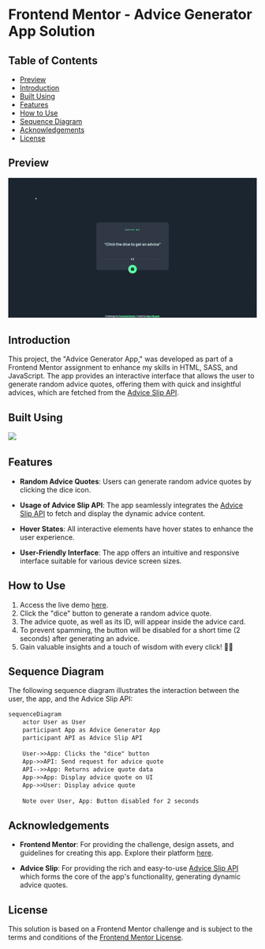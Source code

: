 # Frontend Mentor - Advice Generator App Solution

## Table of Contents

- [Preview](#preview)
- [Introduction](#introduction)
- [Built Using](#built-using)
- [Features](#features)
- [How to Use](#how-to-use)
- [Sequence Diagram](#sequence-diagram)
- [Acknowledgements](#acknowledgements)
- [License](#license)

## Preview

![Advice Generator App Preview](/gifs/advice-generator-app-preview.gif)

## Introduction

This project, the "Advice Generator App," was developed as part of a Frontend Mentor assignment to enhance my skills in HTML, SASS, and JavaScript. The app provides an interactive interface that allows the user to generate random advice quotes, offering them with quick and insightful advices, which are fetched from the [Advice Slip API](https://api.adviceslip.com).

## Built Using

[![](https://skillicons.dev/icons?i=html,scss,javascript)](https://skillicons.dev)

## Features

- **Random Advice Quotes**: Users can generate random advice quotes by clicking the dice icon.

- **Usage of Advice Slip API**: The app seamlessly integrates the [Advice Slip API](https://api.adviceslip.com) to fetch and display the dynamic advice content.

- **Hover States**: All interactive elements have hover states to enhance the user experience.

- **User-Friendly Interface**: The app offers an intuitive and responsive interface suitable for various device screen sizes.

## How to Use

1. Access the live demo [here](https://maorbezalel.github.io/advice-generator-app/).
2. Click the "dice" button to generate a random advice quote.
3. The advice quote, as well as its ID, will appear inside the advice card.
4. To prevent spamming, the button will be disabled for a short time (2 seconds) after generating an advice.
5. Gain valuable insights and a touch of wisdom with every click! 🎲📜

## Sequence Diagram

The following sequence diagram illustrates the interaction between the user, the app, and the Advice Slip API:
```mermaid
sequenceDiagram
    actor User as User
    participant App as Advice Generator App
    participant API as Advice Slip API

    User->>App: Clicks the "dice" button
    App->>API: Send request for advice quote
    API-->>App: Returns advice quote data
    App->>App: Display advice quote on UI
    App->>User: Display advice quote

    Note over User, App: Button disabled for 2 seconds
```

## Acknowledgements

- **Frontend Mentor**: For providing the challenge, design assets, and guidelines for creating this app. Explore their platform [here](https://www.frontendmentor.io/).

- **Advice Slip**: For providing the rich and easy-to-use [Advice Slip API](https://api.adviceslip.com) which forms the core of the app's functionality, generating dynamic advice quotes.


## License

This solution is based on a Frontend Mentor challenge and is subject to the terms and conditions of the [Frontend Mentor License](https://www.frontendmentor.io/license).
